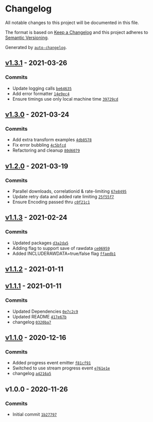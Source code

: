 # Changelog

All notable changes to this project will be documented in this file.

The format is based on [Keep a Changelog](https://keepachangelog.com/en/1.0.0/)
and this project adheres to [Semantic Versioning](https://semver.org/spec/v2.0.0.html).

Generated by [`auto-changelog`](https://github.com/CookPete/auto-changelog).

## [v1.3.1](https://github.com/martinholden-skillsoft/node-percipio-metadatadownload/compare/v1.3.0...v1.3.1) - 2021-03-26

### Commits

- Update logging calls [`be64635`](https://github.com/martinholden-skillsoft/node-percipio-metadatadownload/commit/be6463546ab41890164aeabf7b6c4217493cb5f0)
- Add error formatter [`14e9ec4`](https://github.com/martinholden-skillsoft/node-percipio-metadatadownload/commit/14e9ec4216577070eaf692cfdf75071610767778)
- Ensure timings use only local machine time [`39729cd`](https://github.com/martinholden-skillsoft/node-percipio-metadatadownload/commit/39729cd9647f37caae77568b1ba856426418aeda)

## [v1.3.0](https://github.com/martinholden-skillsoft/node-percipio-metadatadownload/compare/v1.2.0...v1.3.0) - 2021-03-24

### Commits

- Add extra transform examples [`4db8578`](https://github.com/martinholden-skillsoft/node-percipio-metadatadownload/commit/4db85787983f118f8186c36ec31f27b605191c58)
- Fix error bubbling [`4c5bfcd`](https://github.com/martinholden-skillsoft/node-percipio-metadatadownload/commit/4c5bfcd1082fb6871cfeb90869c81038037a2282)
- Refactoring and cleanup [`80d6079`](https://github.com/martinholden-skillsoft/node-percipio-metadatadownload/commit/80d6079d1683181dcf295a2c5962194414f5c0ee)

## [v1.2.0](https://github.com/martinholden-skillsoft/node-percipio-metadatadownload/compare/v1.1.3...v1.2.0) - 2021-03-19

### Commits

- Parallel downloads, correlationid & rate-limiting [`67e8495`](https://github.com/martinholden-skillsoft/node-percipio-metadatadownload/commit/67e849586748dd55c8fc3d6afbc108ff0d974463)
- Update retry data and added rate limiting [`25f55f7`](https://github.com/martinholden-skillsoft/node-percipio-metadatadownload/commit/25f55f753772b6e99d3963f008e45e13ad398a5b)
- Ensure Encoding passed thru [`c0f21c1`](https://github.com/martinholden-skillsoft/node-percipio-metadatadownload/commit/c0f21c10ed722ddfb7c5f9e7320c9c82d9c91d6f)

## [v1.1.3](https://github.com/martinholden-skillsoft/node-percipio-metadatadownload/compare/v1.1.2...v1.1.3) - 2021-02-24

### Commits

- Updated packages [`d3a2da5`](https://github.com/martinholden-skillsoft/node-percipio-metadatadownload/commit/d3a2da5f20b3f9a80f99eee5a10e842222362e84)
- Adding flag to support save of rawdata [`ce06959`](https://github.com/martinholden-skillsoft/node-percipio-metadatadownload/commit/ce069591def889e6f1c82f1f3b32d2a18ed79485)
- Added INCLUDERAWDATA=true/false flag [`ffaedb1`](https://github.com/martinholden-skillsoft/node-percipio-metadatadownload/commit/ffaedb17097113fe2d232224f359270b39717b5f)

## [v1.1.2](https://github.com/martinholden-skillsoft/node-percipio-metadatadownload/compare/v1.1.1...v1.1.2) - 2021-01-11

## [v1.1.1](https://github.com/martinholden-skillsoft/node-percipio-metadatadownload/compare/v1.1.0...v1.1.1) - 2021-01-11

### Commits

- Updated Dependencies [`0e7c2c9`](https://github.com/martinholden-skillsoft/node-percipio-metadatadownload/commit/0e7c2c990bca76f4e9ad88f74a8d7d23b0368da5)
- Updated README [`417e67b`](https://github.com/martinholden-skillsoft/node-percipio-metadatadownload/commit/417e67b3bbdb848ed3335653cade0a5fc6c9dad1)
- changelog [`0320ba7`](https://github.com/martinholden-skillsoft/node-percipio-metadatadownload/commit/0320ba7f004d484ed969298fe68358218b51798a)

## [v1.1.0](https://github.com/martinholden-skillsoft/node-percipio-metadatadownload/compare/v1.0.0...v1.1.0) - 2020-12-16

### Commits

- Added progress event emitter [`f81cf91`](https://github.com/martinholden-skillsoft/node-percipio-metadatadownload/commit/f81cf91b8352d6e1b402fc9faa659936a679121f)
- Switched to use stream progress event [`e761e1e`](https://github.com/martinholden-skillsoft/node-percipio-metadatadownload/commit/e761e1e7477a0764d855b46bbe4fbeb32c661b21)
- changelog [`a4216a5`](https://github.com/martinholden-skillsoft/node-percipio-metadatadownload/commit/a4216a5b94ab3851ae591ce7e596cddf7fa5cf51)

## v1.0.0 - 2020-11-26

### Commits

- Initial commit [`1b27797`](https://github.com/martinholden-skillsoft/node-percipio-metadatadownload/commit/1b277972e4a09c9f23961d466a1b3994f6cdca36)

